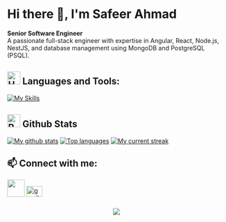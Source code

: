 # Hi there 👋, I'm Safeer Ahmad

**Senior Software Engineer**  
A passionate full-stack engineer with expertise in Angular, React, Node.js, NestJS, and database management using MongoDB and PostgreSQL (PSQL).

## <img src="https://raw.githubusercontent.com/Tarikul-Islam-Anik/Animated-Fluent-Emojis/master/Emojis/Objects/Hammer%20and%20Wrench.png" alt="Hammer and Wrench" width="30" height="30" /> **Languages and Tools:**  
[![My Skills](https://skillicons.dev/icons?i=html,css,tailwind,js,react,ts,expressjs,nodejs,mongodb,nest,postgres,redux,visualstudio,vscode,aws,git,github,graphql&perline=13)](#)

## <img src="https://raw.githubusercontent.com/Tarikul-Islam-Anik/Animated-Fluent-Emojis/master/Emojis/Travel%20and%20places/Rocket.png" alt="Rocket" width="30" height="30" /> Github Stats 

[![My github stats](https://bad-apple-github-readme.vercel.app/api?username=safeerkhattak&show_icons=true&count_private=true&line_height=20&icon_color=00b3ff&theme=dark&title_color=00b3ff)](#) 
[![Top languages](https://github-readme-mwendwa.vercel.app/api/top-langs/?username=safeerkhattak&layout=compact&count_private=true&theme=dark&title_color=00b3ff)](#)
[![My current streak](https://streak-stats.demolab.com/?user=safeerkhattak&count_private=true&theme=dark&title_color=00b3ff)](#)


## 📫 Connect with me:

[<img src="https://cdn.jsdelivr.net/gh/devicons/devicon/icons/linkedin/linkedin-original.svg" width="40" height="40"/>](https://www.linkedin.com/in/safeer-ahmad-416b7720b/)
[<img src="https://raw.githubusercontent.com/maurodesouza/profile-readme-generator/master/src/assets/icons/social/gmail/default.svg" width="37" height="25" alt="gmail logo"  />](mailto:safeerahmad5454@gmail.com)


###

<div align="center">
  <img src="https://profile-counter.glitch.me/safeerkhattak/count.svg?"  />
</div>

###
